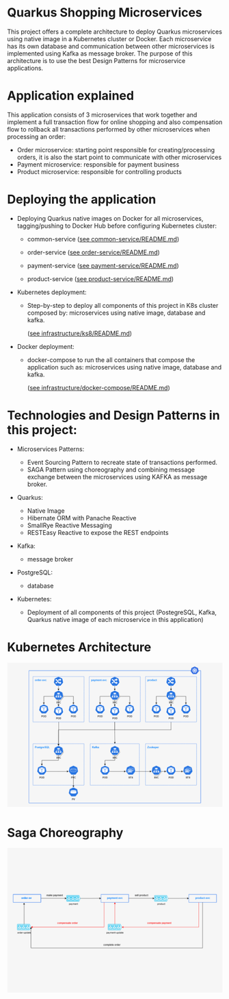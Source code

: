 # Quarkus Shopping Microservices

This project offers a complete architecture to deploy Quarkus microservices using native image in a Kubernetes cluster or Docker.
Each microservice has its own database and communication between other microservices is implemented using Kafka as message broker. 
The purpose of this architecture is to use the best Design Patterns for microservice applications. 

# Application explained
This application consists of 3 microservices that work together and implement a full transaction flow for online shopping and also compensation flow to rollback all transactions performed by other microservices when processing an order:

- Order microservice: starting point responsible for creating/processing orders, it is also the start point to communicate with other microservices
- Payment microservice: responsible for payment business
- Product microservice: responsible for controlling products 






# Deploying the application

* Deploying Quarkus native images on Docker for all microservices, tagging/pushing to Docker Hub before configuring Kubernetes cluster:
  - common-service
    ([see common-service/README.md](./common-service/README.md))
  
  - order-service
    ([see order-service/README.md](./order-service/README.md))
    
  - payment-service
    ([see payment-service/README.md](./payment-service/README.md))

  - product-service
    ([see product-service/README.md](./product-service/README.md))



* Kubernetes deployment:
  - Step-by-step to deploy all components of this project in K8s cluster composed by: microservices using native image, database and kafka.

    ([see infrastructure/ks8/README.md](./infrastructure/ks8/README.md))


* Docker deployment:
    - docker-compose to run the all containers that compose the application such as:  microservices using native image, database and kafka.
     
      ([see infrastructure/docker-compose/README.md](./infrastructure/docker-compose/README.md))
  


# Technologies and Design Patterns in this project:

* Microservices Patterns:
  - Event Sourcing Pattern to recreate state of transactions performed.
  - SAGA Pattern using choreography and combining message exchange between the microservices using KAFKA as message broker.


 

* Quarkus:
  - Native Image
  - Hibernate ORM with Panache Reactive
  - SmallRye Reactive Messaging
  - RESTEasy Reactive to expose the REST endpoints


* Kafka:
  - message broker


* PostgreSQL:
  - database


* Kubernetes:
  - Deployment of all components of this project (PostegreSQL, Kafka, Quarkus native image of each microservice in this application)

# Kubernetes Architecture
![plot](documentation/images/architecture-k8s.png)

# Saga Choreography 
![plot](documentation/images/saga-choreography-flow.png)
